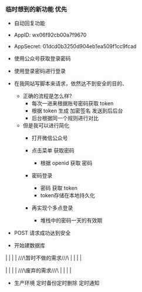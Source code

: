 ### 临时想到的新功能 优先

- 自动回复功能

- AppID: wx06f92cb00a7f9670
- AppSecret: 01dcd0b3250d904eb1ea509f1cc9fcad

- 使用公众号获取登录密码

- 使用登录密码进行登录

- 在我网站写脚本来请求，依然达不到安全的目的、
    - 正确的流程是怎么样?
        - 每次一进来根据账号密码获取 token
        - 根据 token 生成 加密签名 发送到后后台
        - 后台根据同一个规则进行对比
    - 但是我可以进行简化
        - 打开微信公众号
        - 点击菜单 获取密码
            - 根据 openid 获取 密码
        - 密码登录
            - 密码 获取 token
            - token存储在本地持久化
            
        - 再实现个多点登录
            - 堆栈中的密码一天的有效期

- POST 请求成功达到安全

- 开始建数据库

|
|
|
|
///\\暂时不做的需求///\\
|
|
|
|





|
|
|
|
///\\废弃的需求///\\
|
|
|
|

- 生产环境 定时备份定时删除 定时通知


